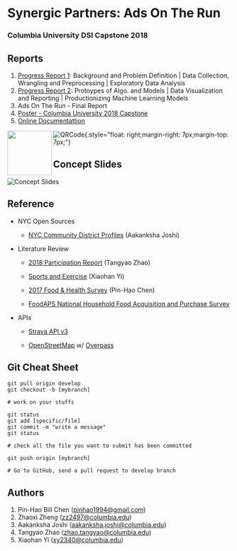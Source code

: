 # Synergic Partners: Ads On The Run
### Columbia University DSI Capstone 2018 

## Reports

1. [Progress Report 1](https://docs.google.com/document/d/1tcxzrGXDol1ji_8g2Mk8OTiS-tELHCMASouV0xYrzEk/edit?usp=sharing): Background and Problem Definition | Data Collection, Wrangling and Preprocessing | Exploratory Data Analysis
2. [Progress Report 2](https://docs.google.com/document/d/1zhau8EWIRP5Ltfcd3sMd7r9XNK6NNR63p73U1fE_TGA/edit?usp=sharing): Protoypes of Algo. and Models | Data Visualization and Reporting | Productionizing Machine Learning Models
3. Ads On The Run - Final Report
4. [Poster - Columbia University 2018 Capstone](https://docs.google.com/presentation/d/1Y_oSLect0zs52aNMhCcOtqaeEs_hrCcV2xGy5HGkrts/edit?usp=sharing)
5. [Online Documentattion](https://pinhao1994.github.io/AdsOnTheRun)

<img align="left" width="100" height="100" src="https://github.com/pinhao1994/ads-on-the-run/blob/master/QRcode.png">

![QRCode](https://github.com/pinhao1994/ads-on-the-run/blob/master/QRcode.png){:style="float: right;margin-right: 7px;margin-top: 7px;"}

## Concept Slides

![Concept Slides](https://github.com/pinhao1994/ads-on-the-run/blob/master/Concept%20Slides.png)


## Reference

* NYC Open Sources

  * [NYC Community District Profiles](https://communityprofiles.planning.nyc.gov/manhattan/9) (Aakanksha Joshi)

* Literature Review

  * [2018 Participation Report](http://www.physicalactivitycouncil.com/pdfs/current.pdf) (Tangyao Zhao)

  * [Sports and Exercise](https://www.bls.gov/spotlight/2017/sports-and-exercise/pdf/sports-and-exercise.pdf) (Xiaohan Yi)

  * [2017 Food & Health Survey](https://www.foodinsight.org/sites/default/files/2017%20Food%20and%20Health%20Survey%20-%20Final%20Report.pdf) (Pin-Hao Chen)

  * [FoodAPS National Household Food Acquisition and Purchase Survey](https://www.ers.usda.gov/data-products/foodaps-national-household-food-acquisition-and-purchase-survey/)

* APIs

  * [Strava API v3](https://developers.strava.com/docs/reference/)
  
  * [OpenStreetMap](https://www.openstreetmap.org/) w/ [Overpass](https://janakiev.com/blog/openstreetmap-with-python-and-overpass-api/)
  
## Git Cheat Sheet

```commandline
git pull origin develop
git checkout -b [mybranch]

# work on your stuffs

git status
git add [specific/file] 
git commit -m "write a message"
git status

# check all the file you want to submit has been committed

git push origin [mybranch]

# Go to GitHub, send a pull request to develop branch
``` 

## Authors
1. Pin-Hao Bill Chen (<pinhao1994@gmail.com>)
2. Zhaoxi Zheng (<zz2497@columbia.edu>)
3. Aakanksha Joshi (<aakanksha.joshi@columbia.edu>)
4. Tangyao Zhao (<zhao.tangyao@columbia.edu>)
5. Xiaohan Yi (<xy2340@columbia.edu>)
